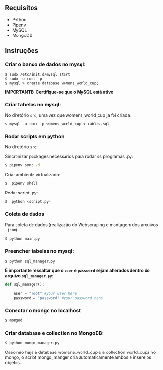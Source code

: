 ## Requisitos

* Python 
* Pipenv 
* MySQL
* MongoDB

## Instruções

### Criar o banco de dados no mysql:

```
$ sudo /etc/init.d/mysql start
$ sudo -u root -p
$ mysql > create database womens_world_cup;
```

**IMPORTANTE: Certifique-se que o MySQL está ativo!**

### Criar tabelas no mysql:

No diretório `src`, uma vez que womens_world_cup ja foi criada:
```
$ mysql -u root -p womens_world_cup < tables.sql
```

### Rodar scripts em python:

No diretório `src`:

Sincronizar packages necessarios para rodar os programas .py:
```sh
$ pipenv sync -d
```

Criar ambiente virtualizado:
```sh
$  pipenv shell
```

Rodar script .py:
```sh
$  python <script.py>
```

### Coleta de dados

Para coleta de dados (realização do Webscraping e montagem dos arquivos `.json`):

```sh
$ python main.py
```

### Preencher tabelas no mysql:

```sh
$ python sql_manager.py
```
**É importante ressaltar que o `user` e `password` sejam alterados dentro do arquivo `sql_manager.py`**:

~~~python
def sql_manager():

    user = "root" #your user here
    password = "password" #your password here
~~~


### Conectar o mongo no localhost

```sh
$ mongod
```


### Criar database e collection no MongoDB:

```sh
$ python mongo_manager.py
```

Caso não haja a database womens_world_cup e a collection world_cups no mongo, o script mongo_manger cria automaticamente ambos e insere os objetos.



